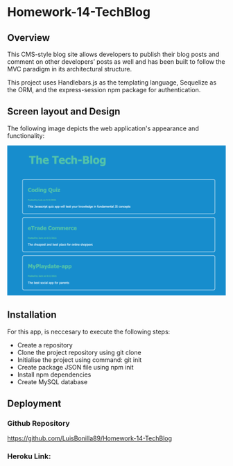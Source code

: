 # Homework-14-TechBlog

## Overview

This CMS-style blog site allows developers to publish their blog posts and comment on other developers’ posts as well and has been built to follow the MVC paradigm in its architectural structure.

This project uses Handlebars.js as the templating language, Sequelize as the ORM, and the express-session npm package for authentication.

## Screen layout and Design

The following image depicts the web application's appearance and functionality:

![App screenshot](./public/assets/homePage.png)

## Installation

For this app, is neccesary to execute the following steps:

- Create a repository
- Clone the project repository using git clone
- Initialise the project using command: git init
- Create package JSON file using npm init
- Install npm dependencies
- Create MySQL database

## Deployment

### Github Repository

https://github.com/LuisBonilla89/Homework-14-TechBlog

### Heroku Link:

